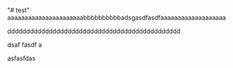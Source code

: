 "# test" aaaaaaaaaaaaaaaaaaaaaabbbbbbbbbbadsgasdfasdfaaaaaaaaaaaaaaaaaaa

dddddddddddddddddddddddddddddddddddddddddddddd


dsaf
fasdf
a













asfasfdas
